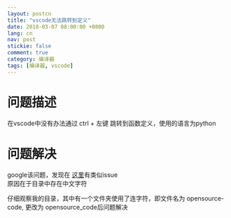 ```yaml
---
layout: postcn
title: "vscode无法跳转到定义"
date: 2018-03-07 08:00:00 +0800
lang: cn
nav: post
stickie: false 
comment: true
category: 编译器
tags: [编译器, vscode]
---
```


# 问题描述

在vscode中没有办法通过 ctrl + 左键 跳转到函数定义，使用的语言为python
<!-- more -->
# 问题解决

google该问题，发现在 [这里][1]有类似issue   
原因在于目录中存在中文字符

  
仔细观察我的目录，其中有一个文件夹使用了连字符，即文件名为 opensource-code, 更改为 opensource_code后问题解决

 [1]: https://github.com/Microsoft/vscode-python/issues/571